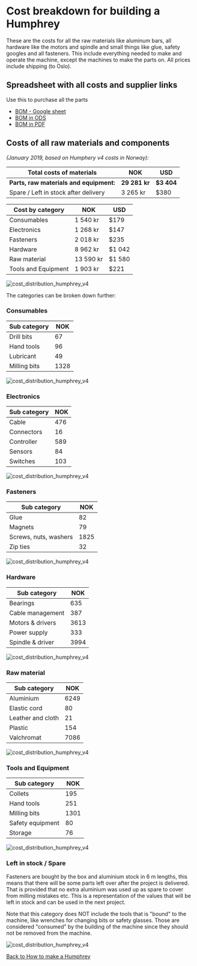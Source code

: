 # Cost breakdown for building a Humphrey

These are the costs for all the raw materials like aluminum bars, all hardware like the motors and spindle and small things like glue, safety googles and all fasteners. This include everything needed to make and operate the machine, except the machines to make the parts on. All prices include shipping (to Oslo). 

## Spreadsheet with all costs and supplier links

Use this to purchase all the parts

* [BOM - Google sheet](https://docs.google.com/spreadsheets/d/1O0V0Yyn-vt2MoGoZ2DiTqdFMecpRSYYsnOq32u6BHwU/edit?usp=sharing)
* [BOM in ODS](img/graphs/BOM.ods)
* [BOM in PDF](img/graphs/BOM.pdf)

## Costs of all raw materials and components

*(January 2019, based on Humphery v4 costs in Norway):*

| Total costs of materials                        | NOK       | USD    |
|-------------------------------------------------|-----------|--------|
| **Parts, raw materials and equipment:** | **29 281 kr** | **$3 404** |
| Spare / Left in stock after delivery            | 3 265 kr  | $380   |


| Cost by category                                | NOK       | USD    |
|-------------------------------------------------|-----------|--------|
| Consumables                                     | 1 540 kr  | $179   |
| Electronics                                     | 1 268 kr  | $147   |
| Fasteners                                       | 2 018 kr  | $235   |
| Hardware                                        | 8 962 kr  | $1 042 |
| Raw material                                    | 13 590 kr | $1 580 |
| Tools and Equipment                             | 1 903 kr  | $221   |

![cost_distribution_humphrey_v4](img/graphs/cost_distribution_humphrey_v4.svg)


The categories can be broken down further:

### Consumables

| Sub category | NOK  |
|--------------|------|
| Drill bits   | 67   |
| Hand tools   | 96   |
| Lubricant    | 49   |
| Milling bits | 1328 |

![cost_distribution_humphrey_v4](img/graphs/consumables.svg)

### Electronics

| Sub category | NOK |
|--------------|-----|
| Cable        | 476 |
| Connectors   | 16  |
| Controller   | 589 |
| Sensors      | 84  |
| Switches     | 103 |

![cost_distribution_humphrey_v4](img/graphs/electronics.svg)

### Fasteners

| Sub category          | NOK  |
|-----------------------|------|
| Glue                  | 82   |
| Magnets               | 79   |
| Screws, nuts, washers | 1825 |
| Zip ties              | 32   |

![cost_distribution_humphrey_v4](img/graphs/fasteners.svg)

### Hardware

| Sub category     | NOK  |
|------------------|------|
| Bearings         | 635  |
| Cable management | 387  |
| Motors & drivers | 3613 |
| Power supply     | 333  |
| Spindle & driver | 3994 |

![cost_distribution_humphrey_v4](img/graphs/hardware.svg)

### Raw material

| Sub category      | NOK  |
|-------------------|------|
| Aluminium         | 6249 |
| Elastic cord      | 80   |
| Leather and cloth | 21   |
| Plastic           | 154  |
| Valchromat        | 7086 |

![cost_distribution_humphrey_v4](img/graphs/raw_material.svg)

### Tools and Equipment

| Sub category     | NOK  |
|------------------|------|
| Collets          | 195  |
| Hand tools       | 251  |
| Milling bits     | 1301 |
| Safety equipment | 80   |
| Storage          | 76   |

![cost_distribution_humphrey_v4](img/graphs/tools_and_equipment.svg)

### Left in stock / Spare

Fasteners are bought by the box and aluminium stock in 6 m lengths, this means that there will be some parts left over after the project is delivered. That is provided that no extra aluminium was used up as spare to cover from milling mistakes etc. This is a representation of the values that will be left in stock and can be used in the next project.  

Note that this category does NOT include the tools that is "bound" to the machine, like wrenches for changing bits or safety glasses. Those are considered "consumed" by the building of the machine since they should not be removed from the machine.

![cost_distribution_humphrey_v4](img/graphs/left_in_stock_spare.svg)

[Back to How to make a Humphrey](Humphrey_how_to_make.md)



